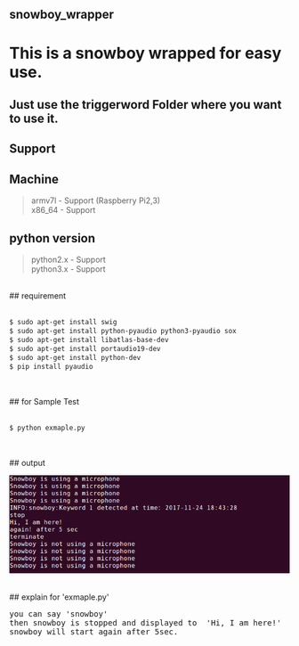 ## snowboy_wrapper<br>
# This is a snowboy wrapped for easy use.<br>


Just use the triggerword Folder where you want to use it.
---

## Support


Machine <br>
------

>  armv7l - Support (Raspberry Pi2,3) <br>
   x86_64 - Support


python version<br>
------
>  python2.x - Support<br>
   python3.x - Support


<br>
## requirement

<pre>
<code>
$ sudo apt-get install swig
$ sudo apt-get install python-pyaudio python3-pyaudio sox
$ sudo apt-get install libatlas-base-dev
$ sudo apt-get install portaudio19-dev
$ sudo apt-get install python-dev
$ pip install pyaudio
</code>
</pre>

<br>
## for Sample Test

<pre>
<code>
$ python exmaple.py
</code>
</pre>

<br>
## output

![img](./img/screen.png)

<br>
## explain for 'exmaple.py'


<pre>
you can say 'snowboy'
then snowboy is stopped and displayed to  'Hi, I am here!'
snowboy will start again after 5sec.
</pre>
